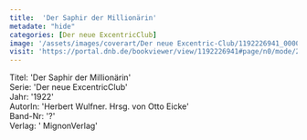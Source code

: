 ```yaml
---
title:  'Der Saphir der Millionärin'
metadate: "hide"
categories: [Der neue ExcentricClub]
image: '/assets/images/coverart/Der neue Excentric-Club/1192226941_00000010.jpg'
visit: 'https://portal.dnb.de/bookviewer/view/1192226941#page/n0/mode/2up'
---
```

Titel: 'Der Saphir der Millionärin' <br>
Serie: 'Der neue ExcentricClub' <br>
Jahr: '1922' <br>
AutorIn: 'Herbert Wulfner. Hrsg. von Otto Eicke' <br>
Band-Nr: '?' <br>
Verlag: ' MignonVerlag'